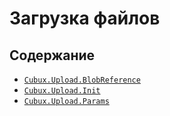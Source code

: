 Загрузка файлов
===============

Содержание
----------

*   [`Cubux.Upload.BlobReference`](blob-reference.md)
*   [`Cubux.Upload.Init`](init.md)
*   [`Cubux.Upload.Params`](params.md)
